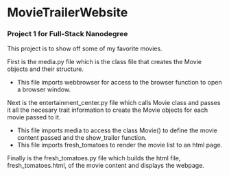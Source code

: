 # MovieTrailerWebsite
### Project 1 for Full-Stack Nanodegree

This project is to show off some of my favorite movies.

First is the media.py file which is the class file that creates the Movie objects and their structure.
  - This file imports webbrowser for access to the browser function to open a browser window.

Next is the entertainment_center.py file which calls Movie class and passes it all the necesary trait information to create
the Movie objects for each movie passed to it.
  - This file imports media to access the class Movie() to define the movie content passed and the show_trailer function.
  - This file imports fresh_tomatoes to render the movie list to an html page.
  
Finally is the fresh_tomatoes.py file which builds the html file, fresh_tomatoes.html, of the movie content and displays the
webpage.
